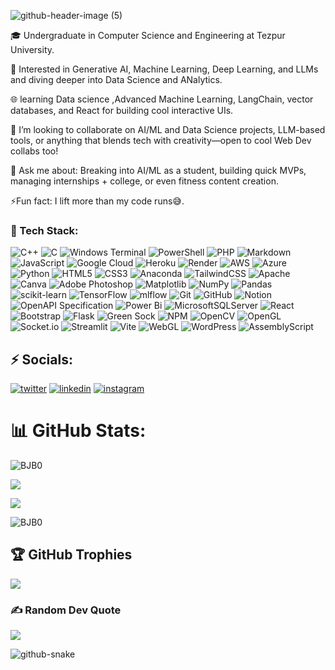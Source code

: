 ![github-header-image (5)](https://github.com/user-attachments/assets/951c0bdd-193f-4a4a-b678-515e0c1590ef)


🎓 Undergraduate in Computer Science and Engineering at Tezpur University.

🤖 Interested in Generative AI, Machine Learning, Deep Learning, and LLMs and diving deeper into Data Science and ANalytics.

🌐 learning Data science ,Advanced Machine Learning, LangChain, vector databases, and React for 
  building cool interactive UIs.

👯 I’m looking to collaborate on AI/ML and Data Science projects, LLM-based tools, or anything 
  that blends tech with creativity—open to cool Web Dev collabs too!

💬 Ask me about: Breaking into AI/ML as a student, building quick MVPs, managing internships + college, or even fitness content creation.
 
⚡Fun fact: I lift more than my code runs😅.



### <h3>🚀 Tech Stack:</h2>

![C++](https://img.shields.io/badge/c++-%2300599C.svg?style=for-the-badge&logo=c%2B%2B&logoColor=white) ![C](https://img.shields.io/badge/c-%2300599C.svg?style=for-the-badge&logo=c&logoColor=white) ![Windows Terminal](https://img.shields.io/badge/Windows%20Terminal-%234D4D4D.svg?style=for-the-badge&logo=windows-terminal&logoColor=white) ![PowerShell](https://img.shields.io/badge/PowerShell-%235391FE.svg?style=for-the-badge&logo=powershell&logoColor=white) ![PHP](https://img.shields.io/badge/php-%23777BB4.svg?style=for-the-badge&logo=php&logoColor=white) ![Markdown](https://img.shields.io/badge/markdown-%23000000.svg?style=for-the-badge&logo=markdown&logoColor=white) ![JavaScript](https://img.shields.io/badge/javascript-%23323330.svg?style=for-the-badge&logo=javascript&logoColor=%23F7DF1E) ![Google Cloud](https://img.shields.io/badge/GoogleCloud-%234285F4.svg?style=for-the-badge&logo=google-cloud&logoColor=white) ![Heroku](https://img.shields.io/badge/heroku-%23430098.svg?style=for-the-badge&logo=heroku&logoColor=white) ![Render](https://img.shields.io/badge/Render-%46E3B7.svg?style=for-the-badge&logo=render&logoColor=white) ![AWS](https://img.shields.io/badge/AWS-%23FF9900.svg?style=for-the-badge&logo=amazon-aws&logoColor=white) ![Azure](https://img.shields.io/badge/azure-%230072C6.svg?style=for-the-badge&logo=microsoftazure&logoColor=white) ![Python](https://img.shields.io/badge/python-3670A0?style=for-the-badge&logo=python&logoColor=ffdd54) ![HTML5](https://img.shields.io/badge/html5-%23E34F26.svg?style=for-the-badge&logo=html5&logoColor=white) ![CSS3](https://img.shields.io/badge/css3-%231572B6.svg?style=for-the-badge&logo=css3&logoColor=white) ![Anaconda](https://img.shields.io/badge/Anaconda-%2344A833.svg?style=for-the-badge&logo=anaconda&logoColor=white) ![TailwindCSS](https://img.shields.io/badge/tailwindcss-%2338B2AC.svg?style=for-the-badge&logo=tailwind-css&logoColor=white) ![Apache](https://img.shields.io/badge/apache-%23D42029.svg?style=for-the-badge&logo=apache&logoColor=white) ![Canva](https://img.shields.io/badge/Canva-%2300C4CC.svg?style=for-the-badge&logo=Canva&logoColor=white) ![Adobe Photoshop](https://img.shields.io/badge/adobe%20photoshop-%2331A8FF.svg?style=for-the-badge&logo=adobe%20photoshop&logoColor=white) ![Matplotlib](https://img.shields.io/badge/Matplotlib-%23ffffff.svg?style=for-the-badge&logo=Matplotlib&logoColor=black) ![NumPy](https://img.shields.io/badge/numpy-%23013243.svg?style=for-the-badge&logo=numpy&logoColor=white) ![Pandas](https://img.shields.io/badge/pandas-%23150458.svg?style=for-the-badge&logo=pandas&logoColor=white) ![scikit-learn](https://img.shields.io/badge/scikit--learn-%23F7931E.svg?style=for-the-badge&logo=scikit-learn&logoColor=white) ![TensorFlow](https://img.shields.io/badge/TensorFlow-%23FF6F00.svg?style=for-the-badge&logo=TensorFlow&logoColor=white) ![mlflow](https://img.shields.io/badge/mlflow-%23d9ead3.svg?style=for-the-badge&logo=numpy&logoColor=blue) ![Git](https://img.shields.io/badge/git-%23F05033.svg?style=for-the-badge&logo=git&logoColor=white) ![GitHub](https://img.shields.io/badge/github-%23121011.svg?style=for-the-badge&logo=github&logoColor=white) ![Notion](https://img.shields.io/badge/Notion-%23000000.svg?style=for-the-badge&logo=notion&logoColor=white) ![OpenAPI Specification](https://img.shields.io/badge/openapiinitiative-%23000000.svg?style=for-the-badge&logo=openapiinitiative&logoColor=white) ![Power Bi](https://img.shields.io/badge/power_bi-F2C811?style=for-the-badge&logo=powerbi&logoColor=black) ![MicrosoftSQLServer](https://img.shields.io/badge/Microsoft%20SQL%20Server-CC2927?style=for-the-badge&logo=microsoft%20sql%20server&logoColor=white) ![React](https://img.shields.io/badge/react-%2320232a.svg?style=for-the-badge&logo=react&logoColor=%2361DAFB) ![Bootstrap](https://img.shields.io/badge/bootstrap-%238511FA.svg?style=for-the-badge&logo=bootstrap&logoColor=white) ![Flask](https://img.shields.io/badge/flask-%23000.svg?style=for-the-badge&logo=flask&logoColor=white) ![Green Sock](https://img.shields.io/badge/green%20sock-88CE02?style=for-the-badge&logo=greensock&logoColor=white) ![NPM](https://img.shields.io/badge/NPM-%23CB3837.svg?style=for-the-badge&logo=npm&logoColor=white) ![OpenCV](https://img.shields.io/badge/opencv-%23white.svg?style=for-the-badge&logo=opencv&logoColor=white) ![OpenGL](https://img.shields.io/badge/OpenGL-%23FFFFFF.svg?style=for-the-badge&logo=opengl) ![Socket.io](https://img.shields.io/badge/Socket.io-black?style=for-the-badge&logo=socket.io&badgeColor=010101) ![Streamlit](https://img.shields.io/badge/Streamlit-%23FE4B4B.svg?style=for-the-badge&logo=streamlit&logoColor=white) ![Vite](https://img.shields.io/badge/vite-%23646CFF.svg?style=for-the-badge&logo=vite&logoColor=white) ![WebGL](https://img.shields.io/badge/WebGL-990000?logo=webgl&logoColor=white&style=for-the-badge) ![WordPress](https://img.shields.io/badge/WordPress-%23117AC9.svg?style=for-the-badge&logo=WordPress&logoColor=white) ![AssemblyScript](https://img.shields.io/badge/assembly%20script-%23000000.svg?style=for-the-badge&logo=assemblyscript&logoColor=white)


### <h2>⚡️ Socials:</h2>
<p><a target="_blank" href="https://twitter.com/@BhargabjyotiBh8" style="display: inline-block;"><img src="https://img.shields.io/badge/twitter-x?style=for-the-badge&logo=x&logoColor=white&color=%230f1419" alt="twitter" /></a>
<a target="_blank" href="https://www.linkedin.com/in/bhargab-jb" style="display: inline-block;"><img src="https://img.shields.io/badge/linkedin-logo?style=for-the-badge&logo=linkedin&logoColor=white&color=%230a77b6" alt="linkedin" /></a>
<a target="_blank" href="https://www.instagram.com/bhargab_jb" style="display: inline-block;"><img src="https://img.shields.io/badge/instagram-logo?style=for-the-badge&logo=instagram&logoColor=white&color=%23F35369" alt="instagram" /></a></p>


# 📊 GitHub Stats:
<p><img align="center" src="https://github-readme-stats.vercel.app/api?username=BJB0&show_icons=true&locale=en" alt="BJB0" /></p>


![](https://nirzak-streak-stats.vercel.app/?user=BJB0&theme=dark&hide_border=false)<br/>



![](https://github-readme-stats.vercel.app/api/top-langs/?username=BJB0&theme=dark&hide_border=false&include_all_commits=false&count_private=false&layout=compact)


<p><img src="https://github-readme-stats.vercel.app/api/top-langs?username=BJB0&show_icons=true&locale=en&layout=compact" alt="BJB0" /></p>



## 🏆 GitHub Trophies
![](https://github-profile-trophy.vercel.app/?username=BJB0&theme=radical&no-frame=false&no-bg=true&margin-w=4)

### ✍️ Random Dev Quote
![](https://quotes-github-readme.vercel.app/api?type=horizontal&theme=dark)


<picture>
  <source media="(prefers-color-scheme: dark)" srcset="https://raw.githubusercontent.com/BJB0/BJB0/output/github-snake-dark.svg" />
  <source media="(prefers-color-scheme: light)" srcset="https://raw.githubusercontent.com/BJB0/BJB0/output/github-snake.svg" />
  <img alt="github-snake" src="https://raw.githubusercontent.com/BJB0/BJB0/output/github-snake.svg" />
</picture>
